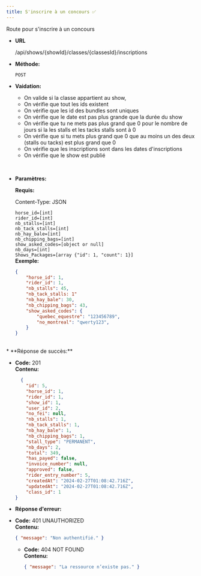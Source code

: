 ```yaml
---
title: S'inscrire à un concours ✅
---
```


Route pour s'inscrire à un concours

* **URL**

  /api/shows/{showId}/classes/{classesId}/inscriptions

* **Méthode:**
  
  `POST`

* **Vaidation:**
  - On valide si la classe appartient au show,
  - On vérifie que tout les ids existent
  - On vérifie que les id des bundles sont uniques
  - On vérifie que le date est pas plus grande que la durée du show
  - On vérifie que tu ne mets pas plus grand que 0 pour le nombre de jours si la les stalls et les tacks stalls sont à 0
  - On vérifie que si tu mets plus grand que 0 que au moins un des deux (stalls ou tacks) est plus grand que 0
  - On vérifie que les inscriptions sont dans les dates d'inscriptions
  - On vérifie que le show est publié 
<br>

* **Paramètres:**

    **Requis:**

    Content-Type:  JSON

    `horse_id=[int]`<br>
    `rider_id=[int]`<br>
    `nb_stalls=[int]`<br>
    `nb_tack_stalls=[int]`<br>
    `nb_hay_bale=[int]`<br> 
    `nb_chipping_bags=[int]`<br>
    `show_asked_codes=[object or null]`<br>
    `nb_days=[int]`<br>
    `Shows_Packages=[array {"id": 1, "count": 1}]`<br>
    **Exemple:**
    ```json
    {
        "horse_id": 1,
        "rider_id": 1,
        "nb_stalls": 45,
        "nb_tack_stalls: 1"
        "nb_hay_bale": 30,
        "nb_chipping_bags": 43,
        "show_asked_codes": {
            "quebec_equestre": "123456789",
            "no_montreal": "qwerty123",
        }
    }
    ```
<br>
* **Réponse de succès:**
  
  * **Code:** 201 <br />
    **Contenu:** 
    ```json
      {
        "id": 5,
        "horse_id": 1,
        "rider_id": 1,
        "show_id": 1,
        "user_id": 2,
        "no_fei": null,
        "nb_stalls": 1,
        "nb_tack_stalls": 1,
        "nb_hay_bale": 1,
        "nb_chipping_bags": 1,
        "stall_type": "PERMANENT",
        "nb_days": 2,
        "total": 349,
        "has_payed": false,
        "invoice_number": null,
        "approved": false,
        "rider_entry_number": 5,
        "createdAt": "2024-02-27T01:08:42.716Z",
        "updatedAt": "2024-02-27T01:08:42.716Z",
        "class_id": 1
    }
    ```

* **Réponse d'erreur:**

* **Code:** 401 UNAUTHORIZED <br />
    **Contenu:** 
    ```json
    { "message": "Non authentifié." }
    ```

  * **Code:** 404 NOT FOUND <br />
    **Contenu:** 
    ```json
    { "message": "La ressource n’existe pas." }
    ```